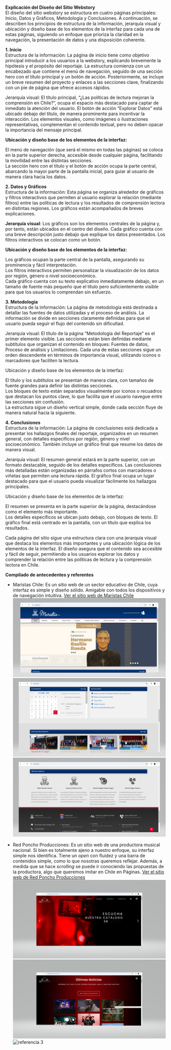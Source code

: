 **Explicación del Diseño del Sitio Webstory**  
El diseño del sitio webstory se estructura en cuatro páginas principales: Inicio, Datos y Gráficos, Metodología y Conclusiones. A continuación, se describen los principios de estructura de la información, jerarquía visual y ubicación y diseño base de los elementos de la interfaz para cada una de estas páginas, siguiendo un enfoque que prioriza la claridad en la navegación, la presentación de datos y una disposición coherente.

**1\. Inicio**  
Estructura de la información: La página de inicio tiene como objetivo principal introducir a los usuarios a la webstory, explicando brevemente la hipótesis y el propósito del reportaje. La estructura comienza con un encabezado que contiene el menú de navegación, seguido de una sección hero con el título principal y un botón de acción. Posteriormente, se incluye un breve resumen del proyecto y enlaces a las secciones clave, finalizando con un pie de página que ofrece accesos rápidos.

Jerarquía visual: El título principal, “¿Las políticas de lectura mejoran la comprensión en Chile?”, ocupa el espacio más destacado para captar de inmediato la atención del usuario. El botón de acción “Explorar Datos” está ubicado debajo del título, de manera prominente para incentivar la interacción. Los elementos visuales, como imágenes o ilustraciones representativas, complementan el contenido textual, pero no deben opacar la importancia del mensaje principal.

**Ubicación y diseño base de los elementos de la interfaz:**

El menú de navegación (que será el mismo en todas las páginas) se coloca en la parte superior derecha, accesible desde cualquier página, facilitando la movilidad entre las distintas secciones.  
La sección hero con el título y el botón de acción ocupa la parte central, abarcando la mayor parte de la pantalla inicial, para guiar al usuario de manera clara hacia los datos.

**2\. Datos y Gráficos**  
Estructura de la información: Esta página se organiza alrededor de gráficos y filtros interactivos que permiten al usuario explorar la relación (mediante filtros) entre las políticas de lectura y los resultados de comprensión lectora en distintas regiones. Los gráficos están acompañados de breves explicaciones. 

**Jerarquía visual**: Los gráficos son los elementos centrales de la página y, por tanto, están ubicados en el centro del diseño. Cada gráfico cuenta con una breve descripción justo debajo que explique los datos presentados. Los filtros interactivos se colocan como un botón. 

**Ubicación y diseño base de los elementos de la interfaz:**

Los gráficos ocupan la parte central de la pantalla, asegurando su prominencia y fácil interpretación.  
Los filtros interactivos permiten personalizar la visualización de los datos por región, género o nivel socioeconómico.  
Cada gráfico cuenta con su texto explicativo inmediatamente debajo, en un tamaño de fuente más pequeño que el título pero suficientemente visible para que los usuarios lo comprendan sin esfuerzo.

**3\. Metodología**  
Estructura de la información: La página de metodología está destinada a detallar las fuentes de datos utilizadas y el proceso de análisis. La información se divide en secciones claramente definidas para que el usuario pueda seguir el flujo del contenido sin dificultad.

Jerarquía visual: El título de la página “Metodología del Reportaje” es el primer elemento visible. Las secciones están bien definidas mediante subtítulos que organizan el contenido en bloques: Fuentes de datos, Proceso de análisis y Limitaciones. Cada una de estas secciones sigue un orden descendente en términos de importancia visual, utilizando iconos o marcadores que faciliten la lectura.

Ubicación y diseño base de los elementos de la interfaz:

El título y los subtítulos se presentan de manera clara, con tamaños de fuente grandes para definir las distintas secciones.  
Los bloques de texto están separados visualmente por iconos o recuadros que destacan los puntos clave, lo que facilita que el usuario navegue entre las secciones sin confusión.  
La estructura sigue un diseño vertical simple, donde cada sección fluye de manera natural hacia la siguiente.

**4\. Conclusiones**  
Estructura de la información: La página de conclusiones está dedicada a presentar los hallazgos finales del reportaje, organizados en un resumen general, con detalles específicos por región, género y nivel socioeconómico. También incluye un gráfico final que resume los datos de manera visual.

Jerarquía visual: El resumen general estará en la parte superior, con un formato destacable, seguido de los detalles específicos. Las conclusiones más detalladas están organizadas en párrafos cortos con marcadores o viñetas que permiten una lectura rápida. El gráfico final ocupa un lugar destacado para que el usuario pueda visualizar fácilmente los hallazgos principales.

Ubicación y diseño base de los elementos de la interfaz:

El resumen se presenta en la parte superior de la página, destacándose como el elemento más importante.  
Los detalles específicos se ubican justo debajo, con bloques de texto. El gráfico final está centrado en la pantalla, con un título que explica los resultados.

Cada página del sitio sigue una estructura clara con una jerarquía visual que destaca los elementos más importantes y una ubicación lógica de los elementos de la interfaz. El diseño asegura que el contenido sea accesible y fácil de seguir, permitiendo a los usuarios explorar los datos y comprender la relación entre las políticas de lectura y la comprensión lectora en Chile.

**Compilado de antecedentes y referentes**
- Maristas Chile: Es un sitio web de un sector educativo de Chile, cuya interfaz es simple y diseño sólido. Amigable con todos los dispositivos y de navegación intuitiva.
  [Ver el sitio web de Maristas Chile]([URL](https://www.maristas.cl/))
  ![referencia 1](image/maristas1.png)
  ![referencia 2](image/maristas2.png)
  ![referencia 3](image/maristas3.png)
  
- Red Poncho Producciones: Es un sitio web de una productora musical nacional. Si bien es totalmente ajeno a nuestro enfoque, su interfaz simple nos identifica. Tiene un *open* con fluidez y una barra de contenidos simple, como lo que nosotras queremos reflejar. Además, a medida que se hace *scrolling* se puede ir conociendo las propuestas de la productora, algo que queremos imitar en Chile en Páginas.
  [Ver el sitio web de Red Poncho Producciones]([URL](https://www.redponchoproducciones.com/))
  ![referencia 1](image/poncho1.png)
  ![referencia 2](image/poncho2.png)
  ![referencia 3](image/ponchos3.png)
  
